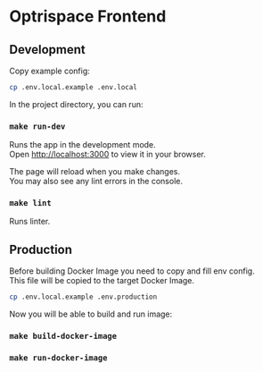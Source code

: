 # Optrispace Frontend

## Development

Copy example config:

```sh
cp .env.local.example .env.local
```

In the project directory, you can run:

### `make run-dev`

Runs the app in the development mode.\
Open [http://localhost:3000](http://localhost:3000) to view it in your browser.

The page will reload when you make changes.\
You may also see any lint errors in the console.

### `make lint`

Runs linter.

## Production

Before building Docker Image you need to copy and fill env config.\
This file will be copied to the target Docker Image.

```sh
cp .env.local.example .env.production
```

Now you will be able to build and run image:

### `make build-docker-image`

### `make run-docker-image`
